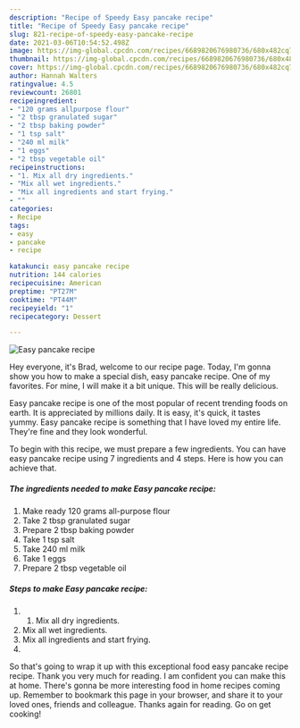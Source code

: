 ```yaml
---
description: "Recipe of Speedy Easy pancake recipe"
title: "Recipe of Speedy Easy pancake recipe"
slug: 821-recipe-of-speedy-easy-pancake-recipe
date: 2021-03-06T10:54:52.498Z
image: https://img-global.cpcdn.com/recipes/6689820676980736/680x482cq70/easy-pancake-recipe-recipe-main-photo.jpg
thumbnail: https://img-global.cpcdn.com/recipes/6689820676980736/680x482cq70/easy-pancake-recipe-recipe-main-photo.jpg
cover: https://img-global.cpcdn.com/recipes/6689820676980736/680x482cq70/easy-pancake-recipe-recipe-main-photo.jpg
author: Hannah Walters
ratingvalue: 4.5
reviewcount: 26801
recipeingredient:
- "120 grams allpurpose flour"
- "2 tbsp granulated sugar"
- "2 tbsp baking powder"
- "1 tsp salt"
- "240 ml milk"
- "1 eggs"
- "2 tbsp vegetable oil"
recipeinstructions:
- "1. Mix all dry ingredients."
- "Mix all wet ingredients."
- "Mix all ingredients and start frying."
- ""
categories:
- Recipe
tags:
- easy
- pancake
- recipe

katakunci: easy pancake recipe 
nutrition: 144 calories
recipecuisine: American
preptime: "PT27M"
cooktime: "PT44M"
recipeyield: "1"
recipecategory: Dessert

---
```



![Easy pancake recipe](https://img-global.cpcdn.com/recipes/6689820676980736/680x482cq70/easy-pancake-recipe-recipe-main-photo.jpg)

Hey everyone, it's Brad, welcome to our recipe page. Today, I'm gonna show you how to make a special dish, easy pancake recipe. One of my favorites. For mine, I will make it a bit unique. This will be really delicious.



Easy pancake recipe is one of the most popular of recent trending foods on earth. It is appreciated by millions daily. It is easy, it's quick, it tastes yummy. Easy pancake recipe is something that I have loved my entire life. They're fine and they look wonderful.


To begin with this recipe, we must prepare a few ingredients. You can have easy pancake recipe using 7 ingredients and 4 steps. Here is how you can achieve that.

<!--inarticleads1-->

##### The ingredients needed to make Easy pancake recipe:

1. Make ready 120 grams all-purpose flour
1. Take 2 tbsp granulated sugar
1. Prepare 2 tbsp baking powder
1. Take 1 tsp salt
1. Take 240 ml milk
1. Take 1 eggs
1. Prepare 2 tbsp vegetable oil




<!--inarticleads2-->

##### Steps to make Easy pancake recipe:

1. 1. Mix all dry ingredients.
1. Mix all wet ingredients.
1. Mix all ingredients and start frying.
1. 




So that's going to wrap it up with this exceptional food easy pancake recipe recipe. Thank you very much for reading. I am confident you can make this at home. There's gonna be more interesting food in home recipes coming up. Remember to bookmark this page in your browser, and share it to your loved ones, friends and colleague. Thanks again for reading. Go on get cooking!
